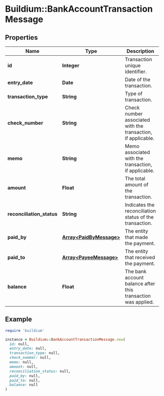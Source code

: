 # Buildium::BankAccountTransactionMessage

## Properties

| Name | Type | Description | Notes |
| ---- | ---- | ----------- | ----- |
| **id** | **Integer** | Transaction unique identifier. | [optional] |
| **entry_date** | **Date** | Date of the transaction. | [optional] |
| **transaction_type** | **String** | Type of transaction. | [optional] |
| **check_number** | **String** | Check number associated with the transaction, if applicable. | [optional] |
| **memo** | **String** | Memo associated with the transaction, if applicable. | [optional] |
| **amount** | **Float** | The total amount of the transaction. | [optional] |
| **reconciliation_status** | **String** | Indicates the reconciliation status of the transaction. | [optional] |
| **paid_by** | [**Array&lt;PaidByMessage&gt;**](PaidByMessage.md) | The entity that made the payment. | [optional] |
| **paid_to** | [**Array&lt;PayeeMessage&gt;**](PayeeMessage.md) | The entity that received the payment. | [optional] |
| **balance** | **Float** | The bank account balance after this transaction was applied. | [optional] |

## Example

```ruby
require 'buildium'

instance = Buildium::BankAccountTransactionMessage.new(
  id: null,
  entry_date: null,
  transaction_type: null,
  check_number: null,
  memo: null,
  amount: null,
  reconciliation_status: null,
  paid_by: null,
  paid_to: null,
  balance: null
)
```

